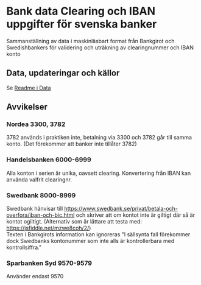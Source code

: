 # Bank data Clearing och IBAN uppgifter för svenska banker

Sammanställning av data i maskinläsbart format från Bankgirot och Swedishbankers för validering och uträkning av clearingnummer och IBAN konto

## Data, updateringar och källor
Se [Readme i Data](Data)

## Avvikelser

### Nordea 3300, 3782
3782 används i praktiken inte, betalning via 3300 och 3782 går till samma konto. (Det förekommer att banker inte tillåter 3782)

### Handelsbanken 6000-6999
Alla konton i serien är unika, oavsett clearing. Konvertering från IBAN kan använda valfrit clearingnr.

### Swedbank 8000-8999
Swedbank hänvisar till https://www.swedbank.se/privat/betala-och-overfora/iban-och-bic.html och skriver att om kontot inte är giltigt där så är kontot ogiltigt. (Alternativ som är lättare att testa med: https://jsfiddle.net/mzwe8coh/2/)  
Texten i Bankgirots information kan ignoreras "I sällsynta fall förekommer dock Swedbanks kontonummer som inte alls är kontrollerbara med kontrollsiffra."

### Sparbanken Syd 9570-9579  
Använder endast 9570
